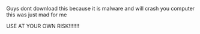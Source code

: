 Guys dont download this because it is malware and will crash you computer this was just mad for me 

USE AT YOUR OWN RISK!!!!!!!
